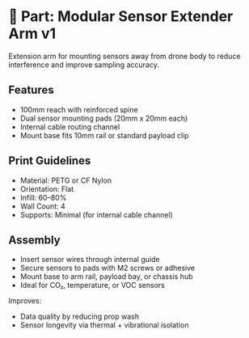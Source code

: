 # 📡 Part: Modular Sensor Extender Arm v1

Extension arm for mounting sensors away from drone body to reduce interference and improve sampling accuracy.

## Features

- 100mm reach with reinforced spine
- Dual sensor mounting pads (20mm x 20mm each)
- Internal cable routing channel
- Mount base fits 10mm rail or standard payload clip

## Print Guidelines

- Material: PETG or CF Nylon
- Orientation: Flat
- Infill: 60–80%
- Wall Count: 4
- Supports: Minimal (for internal cable channel)

## Assembly

- Insert sensor wires through internal guide
- Secure sensors to pads with M2 screws or adhesive
- Mount base to arm rail, payload bay, or chassis hub
- Ideal for CO₂, temperature, or VOC sensors

Improves:
- Data quality by reducing prop wash
- Sensor longevity via thermal + vibrational isolation

